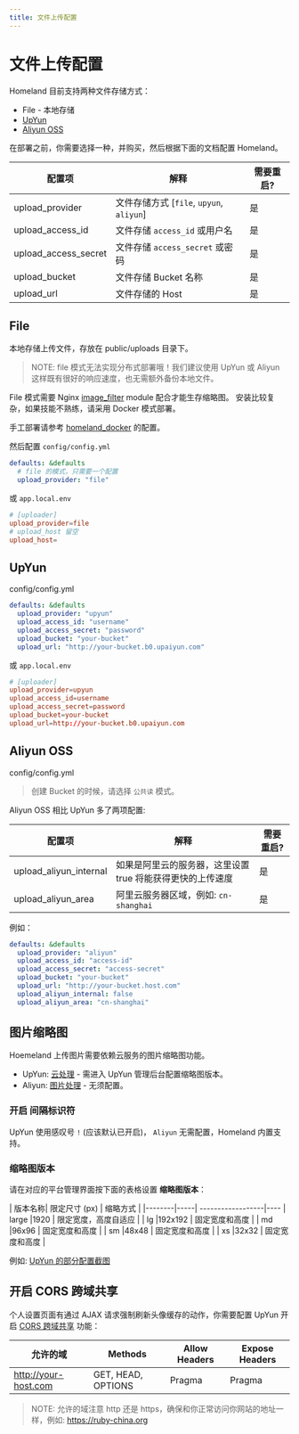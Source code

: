 ```yaml
---
title: 文件上传配置
---
```


# 文件上传配置

Homeland 目前支持两种文件存储方式：

- File - 本地存储
- [UpYun](http://upyun.com)
- [Aliyun OSS](https://www.aliyun.com/product/oss)

在部署之前，你需要选择一种，并购买，然后根据下面的文档配置 Homeland。

| 配置项 | 解释 | 需要重启? |
|--------|--------------|----------------|
| upload_provider | 文件存储方式 [`file`, `upyun`, `aliyun`] | 是 |
| upload_access_id | 文件存储 `access_id` 或用户名 | 是 |
| upload_access_secret | 文件存储 `access_secret` 或密码 | 是 |
| upload_bucket | 文件存储 Bucket 名称 | 是 |
| upload_url | 文件存储的 Host | 是 |

## File

本地存储上传文件，存放在 public/uploads 目录下。

> NOTE: file 模式无法实现分布式部署哦！我们建议使用 UpYun 或 Aliyun 这样既有很好的响应速度，也无需额外备份本地文件。

File 模式需要 Nginx [image_filter](http://nginx.org/en/docs/http/ngx_http_image_filter_module.html) module 配合才能生存缩略图。
安装比较复杂，如果技能不熟练，请采用 Docker 模式部署。

手工部署请参考 [homeland_docker](https://github.com/ruby-china/homeland-docker/blob/master/etc/nginx/) 的配置。

然后配置 `config/config.yml`

```yml
defaults: &defaults
  # file 的模式，只需要一个配置
  upload_provider: "file"
```

或 `app.local.env`

```conf
# [uploader]
upload_provider=file
# upload_host 留空
upload_host=
```

## UpYun

config/config.yml

```yml
defaults: &defaults
  upload_provider: "upyun"
  upload_access_id: "username"
  upload_access_secret: "password"
  upload_bucket: "your-bucket"
  upload_url: "http://your-bucket.b0.upaiyun.com"
```

或 `app.local.env`

```conf
# [uploader]
upload_provider=upyun
upload_access_id=username
upload_access_secret=password
upload_bucket=your-bucket
upload_url=http://your-bucket.b0.upaiyun.com
```


## Aliyun OSS

config/config.yml

> 创建 Bucket 的时候，请选择 `公共读` 模式。

Aliyun OSS 相比 UpYun 多了两项配置:

| 配置项 | 解释 | 需要重启? |
|--------|--------------|----------------|
| upload_aliyun_internal |  如果是阿里云的服务器，这里设置 true 将能获得更快的上传速度 | 是 |
| upload_aliyun_area | 阿里云服务器区域，例如: `cn-shanghai` | 是 |

例如：

```yml
defaults: &defaults
  upload_provider: "aliyun"
  upload_access_id: "access-id"
  upload_access_secret: "access-secret"
  upload_bucket: "your-bucket"
  upload_url: "http://your-bucket.host.com"
  upload_aliyun_internal: false
  upload_aliyun_area: "cn-shanghai"
```

## 图片缩略图

Hoemeland 上传图片需要依赖云服务的图片缩略图功能。

- UpYun: [云处理](http://docs.upyun.com/guide/#_12) - 需进入 UpYun 管理后台配置缩略图版本。
- Aliyun: [图片处理](https://help.aliyun.com/document_detail/44688.html) - 无须配置。

### 开启 **间隔标识符**

UpYun 使用感叹号 `!` (应该默认已开启)， `Aliyun` 无需配置，Homeland 内置支持。

### 缩略图版本

请在对应的平台管理界面按下面的表格设置 **缩略图版本**：

| 版本名称| 限定尺寸 (px) | 缩略方式           |
|--------|-----|          ------------------|----
| large  |1920 |           限定宽度，高度自适应 |
| lg     |192x192 |        固定宽度和高度      |
| md     |96x96 |          固定宽度和高度      |
| sm     |48x48 |          固定宽度和高度      |
| xs     |32x32 |          固定宽度和高度      |

例如: <a href="/images/docs/upload-version-example.png">UpYun 的部分配置截图</a>


## 开启 CORS 跨域共享

个人设置页面有通过 AJAX 请求强制刷新头像缓存的动作，你需要配置 UpYun 开启 [CORS 跨域共享](http://docs.upyun.com/cdn/feature/#cors) 功能：

| 允许的域 | Methods | Allow Headers | Expose Headers |
| ------- | ------- | ------------- | -------------- |
| http://your-host.com | GET, HEAD, OPTIONS | Pragma | Pragma |

> NOTE: 允许的域注意 http 还是 https，确保和你正常访问你网站的地址一样，例如: https://ruby-china.org

